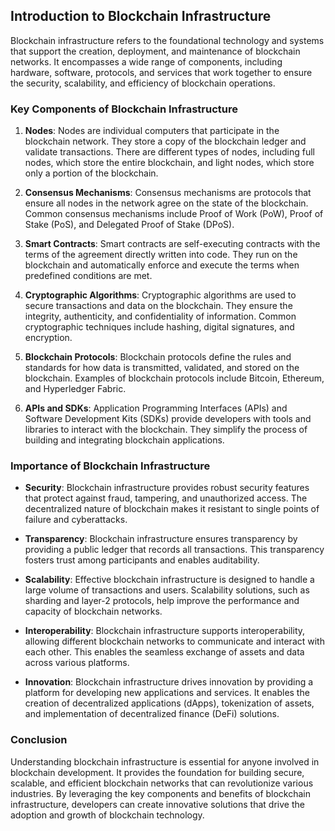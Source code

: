 ## Introduction to Blockchain Infrastructure

Blockchain infrastructure refers to the foundational technology and systems that support the creation, deployment, and maintenance of blockchain networks. It encompasses a wide range of components, including hardware, software, protocols, and services that work together to ensure the security, scalability, and efficiency of blockchain operations.

### Key Components of Blockchain Infrastructure

1. **Nodes**: Nodes are individual computers that participate in the blockchain network. They store a copy of the blockchain ledger and validate transactions. There are different types of nodes, including full nodes, which store the entire blockchain, and light nodes, which store only a portion of the blockchain.

2. **Consensus Mechanisms**: Consensus mechanisms are protocols that ensure all nodes in the network agree on the state of the blockchain. Common consensus mechanisms include Proof of Work (PoW), Proof of Stake (PoS), and Delegated Proof of Stake (DPoS).

3. **Smart Contracts**: Smart contracts are self-executing contracts with the terms of the agreement directly written into code. They run on the blockchain and automatically enforce and execute the terms when predefined conditions are met.

4. **Cryptographic Algorithms**: Cryptographic algorithms are used to secure transactions and data on the blockchain. They ensure the integrity, authenticity, and confidentiality of information. Common cryptographic techniques include hashing, digital signatures, and encryption.

5. **Blockchain Protocols**: Blockchain protocols define the rules and standards for how data is transmitted, validated, and stored on the blockchain. Examples of blockchain protocols include Bitcoin, Ethereum, and Hyperledger Fabric.

6. **APIs and SDKs**: Application Programming Interfaces (APIs) and Software Development Kits (SDKs) provide developers with tools and libraries to interact with the blockchain. They simplify the process of building and integrating blockchain applications.

### Importance of Blockchain Infrastructure

- **Security**: Blockchain infrastructure provides robust security features that protect against fraud, tampering, and unauthorized access. The decentralized nature of blockchain makes it resistant to single points of failure and cyberattacks.

- **Transparency**: Blockchain infrastructure ensures transparency by providing a public ledger that records all transactions. This transparency fosters trust among participants and enables auditability.

- **Scalability**: Effective blockchain infrastructure is designed to handle a large volume of transactions and users. Scalability solutions, such as sharding and layer-2 protocols, help improve the performance and capacity of blockchain networks.

- **Interoperability**: Blockchain infrastructure supports interoperability, allowing different blockchain networks to communicate and interact with each other. This enables the seamless exchange of assets and data across various platforms.

- **Innovation**: Blockchain infrastructure drives innovation by providing a platform for developing new applications and services. It enables the creation of decentralized applications (dApps), tokenization of assets, and implementation of decentralized finance (DeFi) solutions.

### Conclusion

Understanding blockchain infrastructure is essential for anyone involved in blockchain development. It provides the foundation for building secure, scalable, and efficient blockchain networks that can revolutionize various industries. By leveraging the key components and benefits of blockchain infrastructure, developers can create innovative solutions that drive the adoption and growth of blockchain technology.
